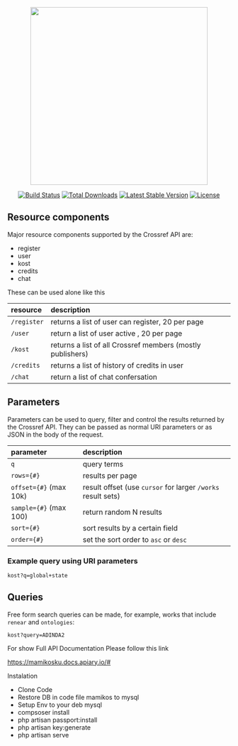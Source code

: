 <p align="center"><img src="https://res.cloudinary.com/dtfbvvkyp/image/upload/v1566331377/laravel-logolockup-cmyk-red.svg" width="400"></p>

<p align="center">
<a href="https://travis-ci.org/laravel/framework"><img src="https://travis-ci.org/laravel/framework.svg" alt="Build Status"></a>
<a href="https://packagist.org/packages/laravel/framework"><img src="https://poser.pugx.org/laravel/framework/d/total.svg" alt="Total Downloads"></a>
<a href="https://packagist.org/packages/laravel/framework"><img src="https://poser.pugx.org/laravel/framework/v/stable.svg" alt="Latest Stable Version"></a>
<a href="https://packagist.org/packages/laravel/framework"><img src="https://poser.pugx.org/laravel/framework/license.svg" alt="License"></a>
</p>

## Resource components
Major resource components supported by the Crossref API are:

- register
- user
- kost
- credits
- chat

These can be used alone like this

| resource      | description                       |
|:--------------|:----------------------------------|
| `/register`      | returns a list of user can register, 20 per page
| `/user`    | return a list of user active , 20 per page
| `/kost` | returns a list of all Crossref members (mostly publishers) |
| `/credits`      | returns a list of history of credits in user |
| `/chat`  | return a list of chat confersation



## Parameters

Parameters can be used to query, filter and control the results returned by the Crossref API. They can be passed as normal URI parameters or as JSON in the body of the request.

| parameter                    | description                 |
|:-----------------------------|:----------------------------|
| `q`                      | query terms |
| `rows={#}`                   | results per page |
| `offset={#}` (max 10k)               | result offset (use `cursor` for larger `/works` result sets)  |
| `sample={#}` (max 100)                | return random N results |
| `sort={#}`                   | sort results by a certain field |
| `order={#}`                  | set the sort order to `asc` or `desc` |


### Example query using URI parameters

    kost?q=global+state

## Queries

Free form search queries can be made, for example, works that include `renear` and `ontologies`:

    kost?query=ADINDA2

For show Full API Documentation Please follow this link
    
https://mamikosku.docs.apiary.io/#


Instalation

- Clone Code
- Restore DB in code file mamikos to mysql
- Setup Env  to your deb mysql
- compsoser install
- php artisan passport:install
- php artisan key:generate
- php artisan serve